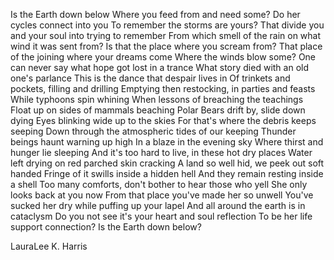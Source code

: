 Is the Earth down below
Where you feed from and need some?
Do her cycles connect into you
To remember the storms are yours?
That divide you and your soul into trying to remember
From which smell of the rain on what wind it was sent from?
Is that the place where you scream from?
That place of the joining where your dreams come
Where the winds blow some?
One can never say what hope got lost in a trance
What story died with an old one's parlance
This is the dance that despair lives in
Of trinkets and pockets, filling and drilling
Emptying then restocking, in parties and feasts
While typhoons spin whining
When lessons of breaching the teachings
Float up on sides of mammals beaching
Polar Bears drift by, slide down dying
Eyes blinking wide up to the skies
For that's where the debris keeps seeping
Down through the atmospheric tides of our keeping
Thunder beings haunt warning up high
In a blaze in the evening sky
Where thirst and hunger lie sleeping
And it's too hard to live, in these hot dry places
Water left drying on red parched skin cracking
A land so well hid, we peek out soft handed
Fringe of it swills inside a hidden hell
And they remain resting inside a shell
Too many comforts, don't bother to hear those who yell
She only looks back at you now
From that place you've made her so unwell
You've sucked her dry while puffing up your lapel
And all around the earth is in cataclysm
Do you not see it's your heart and soul reflection
To be her life support connection?
Is the Earth down below?

LauraLee K. Harris